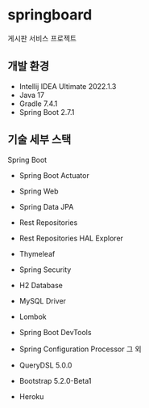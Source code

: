 # springboard
게시판 서비스 프로젝트

## 개발 환경

* Intellij IDEA Ultimate 2022.1.3
* Java 17
* Gradle 7.4.1
* Spring Boot 2.7.1

## 기술 세부 스택

Spring Boot

* Spring Boot Actuator
* Spring Web
* Spring Data JPA
* Rest Repositories
* Rest Repositories HAL Explorer
* Thymeleaf
* Spring Security
* H2 Database
* MySQL Driver
* Lombok
* Spring Boot DevTools
* Spring Configuration Processor
그 외

* QueryDSL 5.0.0
* Bootstrap 5.2.0-Beta1
* Heroku
